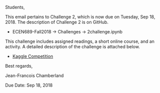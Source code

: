 Students,

This email pertains to Challenge 2, which is now due on Tuesday, Sep 18, 2018.
The description of Challenge 2 is on GitHub.

 * ECEN689-Fall2018 -> Challenges -> 2challenge.ipynb

This challenge includes assigned readings, a short online course, and an activity.
A detailed description of the challenge is attached below.

 * [Kaggle Competition](https://www.kaggle.com/t/dd50e73dbc2b4889be1cc1d4c566ff7f)

Best regards,

Jean-Francois Chamberland

Due Date: Sep 18, 2018
